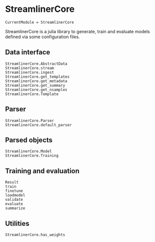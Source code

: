 # StreamlinerCore

```@meta
CurrentModule = StreamlinerCore
```

StreamlinerCore is a julia library to generate, train and evaluate models
defined via some configuration files.

## Data interface

```@docs
StreamlinerCore.AbstractData
StreamlinerCore.stream
StreamlinerCore.ingest
StreamlinerCore.get_templates
StreamlinerCore.get_metadata
StreamlinerCore.get_summary
StreamlinerCore.get_nsamples
StreamlinerCore.Template
```

## Parser

```@docs
StreamlinerCore.Parser
StreamlinerCore.default_parser
```

## Parsed objects

```@docs
StreamlinerCore.Model
StreamlinerCore.Training
```

## Training and evaluation

```@docs
Result
train
finetune
loadmodel
validate
evaluate
summarize
```

## Utilities

```@docs
StreamlinerCore.has_weights
```
